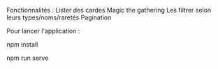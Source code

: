 Fonctionnalités :
    Lister des cardes Magic the gathering
    Les filtrer selon leurs types/noms/raretés
    Pagination


Pour lancer l'application : 

npm install

npm run serve

